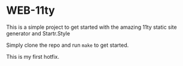 # WEB-11ty

This is a simple project to get started with the amazing 11ty static site generator and Startr.Style

Simply clone the repo and run `make` to get started.

This is my first hotfix.
